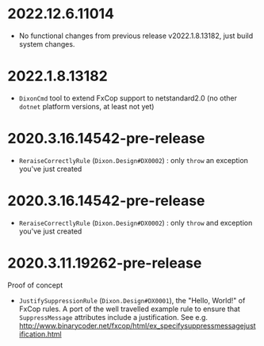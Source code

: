 # 2022.12.6.11014

* No functional changes from previous release v2022.1.8.13182, just build system changes.

# 2022.1.8.13182

* `DixonCmd` tool to extend FxCop support to netstandard2.0 (no other `dotnet` platform versions, at least not yet)

# 2020.3.16.14542-pre-release

* `ReraiseCorrectlyRule` (`Dixon.Design#DX0002`) : only `throw` an exception you've just created

# 2020.3.16.14542-pre-release

* `ReraiseCorrectlyRule` (`Dixon.Design#DX0002`) : only `throw` and exception you've just created
# 2020.3.11.19262-pre-release

Proof of concept
* `JustifySuppressionRule` (`Dixon.Design#DX0001`), the "Hello, World!" of FxCop rules.  A port of the well travelled example rule to ensure that `SuppressMessage` attributes include a justification.  See e.g. http://www.binarycoder.net/fxcop/html/ex_specifysuppressmessagejustification.html
